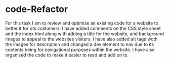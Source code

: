 # code-Refactor
For this task I am to review and optimise an existing code for a website to better it for ots costumers. I have added comments on the CSS style sheet and the index.html along with adding a title for the website, and background images to appeal to the websites visitors. I have also added alt tags woth the images for description and changed a dev element to nav due to its contents being for navigational purposes within the website. I have also organised the code to make it easier to read and add on to. 